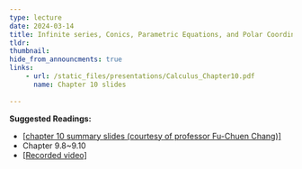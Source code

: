 ```yaml
---
type: lecture
date: 2024-03-14
title: Infinite series, Conics, Parametric Equations, and Polar Coordinates
tldr: 
thumbnail: 
hide_from_announcments: true
links: 
    - url: /static_files/presentations/Calculus_Chapter10.pdf
      name: Chapter 10 slides
      
---
```

**Suggested Readings:**
- [[chapter 10 summary slides (courtesy of professor Fu-Chuen Chang)]](/nsysu-calculus2-2024/static_files/presentations/Chap10_Summary.pdf)
- Chapter 9.8~9.10
- [[Recorded video]](https://www.youtube.com/playlist?list=PLHNZtBNWQ-87i0ZlmIwFtEUyJ3N-yy44s)
